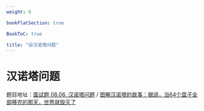 ```yaml
---
weight: 0

bookFlatSection: true

BookToC: true

title: "😪汉诺塔问题"
---
```


# 汉诺塔问题

题目地址：[面试题 08.06. 汉诺塔问题](https://leetcode.cn/problems/hanota-lcci/)  /  [图解汉诺塔的故事：据说，当64个盘子全部移完的那天，世界就毁灭了](https://leetcode.cn/problems/hanota-lcci/solutions/95934/tu-jie-yi-nuo-ta-de-gu-shi-ju-shuo-dang-64ge-pan-z/)
